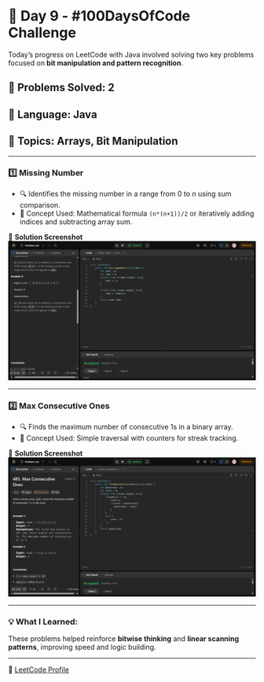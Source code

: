 # 🚀 Day 9 - #100DaysOfCode Challenge

Today’s progress on LeetCode with Java involved solving two key problems focused on **bit manipulation and pattern recognition**.

## 🔹 Problems Solved: 2  
## 🔹 Language: Java  
## 🔹 Topics: Arrays, Bit Manipulation  

---

### 1️⃣ Missing Number
- 🔍 Identifies the missing number in a range from 0 to *n* using sum comparison.
- 📘 Concept Used: Mathematical formula `(n*(n+1))/2` or iteratively adding indices and subtracting array sum.

📸 **Solution Screenshot**  
![Missing Number](./Screenshot%20(57).png)

---

### 2️⃣ Max Consecutive Ones
- 🔍 Finds the maximum number of consecutive 1s in a binary array.
- 📘 Concept Used: Simple traversal with counters for streak tracking.

📸 **Solution Screenshot**  
![Max Consecutive Ones](./Screenshot%20(58).png)

---

### 💡 What I Learned:
These problems helped reinforce **bitwise thinking** and **linear scanning patterns**, improving speed and logic building.

---

🔗 [LeetCode Profile](https://lnkd.in/dHhMN4i3)
